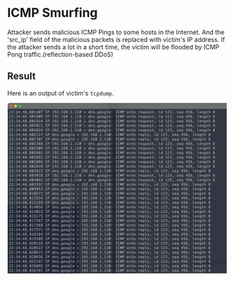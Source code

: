 # ICMP Smurfing
Attacker sends malicious ICMP Pings to some hosts in the Internet. And the 'src_ip' 
field of the malicious packets is replaced with victim's IP address. If the attacker 
sends a lot in a short time, the victim will be flooded by ICMP Pong traffic.(reflection-based DDoS)

## Result
Here is an output of victim's `tcpdump`.

![result](https://raw.githubusercontent.com/CrackedPoly/security-practices/main/icmp_smurfing/result.png)
